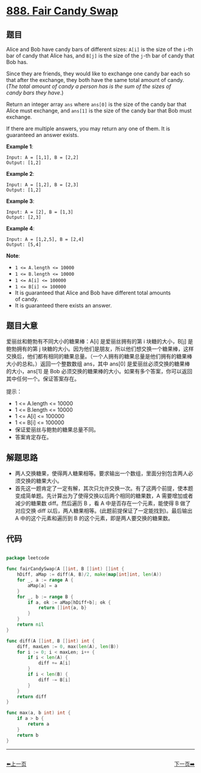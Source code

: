 # [888. Fair Candy Swap](https://leetcode.com/problems/fair-candy-swap/)


## 题目

Alice and Bob have candy bars of different sizes: `A[i]` is the size of the `i`-th bar of candy that Alice has, and `B[j]` is the size of the `j`-th bar of candy that Bob has.

Since they are friends, they would like to exchange one candy bar each so that after the exchange, they both have the same total amount of candy. (*The total amount of candy a person has is the sum of the sizes of candy bars they have*.)

Return an integer array `ans` where `ans[0]` is the size of the candy bar that Alice must exchange, and `ans[1]` is the size of the candy bar that Bob must exchange.

If there are multiple answers, you may return any one of them. It is guaranteed an answer exists.

**Example 1**:

```
Input: A = [1,1], B = [2,2]
Output: [1,2]
```

**Example 2**:

```
Input: A = [1,2], B = [2,3]
Output: [1,2]
```

**Example 3**:

```
Input: A = [2], B = [1,3]
Output: [2,3]
```

**Example 4**:

```
Input: A = [1,2,5], B = [2,4]
Output: [5,4]
```

**Note**:

- `1 <= A.length <= 10000`
- `1 <= B.length <= 10000`
- `1 <= A[i] <= 100000`
- `1 <= B[i] <= 100000`
- It is guaranteed that Alice and Bob have different total amounts of candy.
- It is guaranteed there exists an answer.


## 题目大意

爱丽丝和鲍勃有不同大小的糖果棒：A[i] 是爱丽丝拥有的第 i 块糖的大小，B[j] 是鲍勃拥有的第 j 块糖的大小。因为他们是朋友，所以他们想交换一个糖果棒，这样交换后，他们都有相同的糖果总量。（一个人拥有的糖果总量是他们拥有的糖果棒大小的总和。）返回一个整数数组 ans，其中 ans[0] 是爱丽丝必须交换的糖果棒的大小，ans[1] 是 Bob 必须交换的糖果棒的大小。如果有多个答案，你可以返回其中任何一个。保证答案存在。

提示：

- 1 <= A.length <= 10000
- 1 <= B.length <= 10000
- 1 <= A[i] <= 100000
- 1 <= B[i] <= 100000
- 保证爱丽丝与鲍勃的糖果总量不同。
- 答案肯定存在。


## 解题思路

- 两人交换糖果，使得两人糖果相等。要求输出一个数组，里面分别包含两人必须交换的糖果大小。
- 首先这一题肯定了一定有解，其次只允许交换一次。有了这两个前提，使本题变成简单题。先计算出为了使得交换以后两个相同的糖果数，A 需要增加或者减少的糖果数 diff。然后遍历 B ，看 A 中是否存在一个元素，能使得 B 做了对应交换 diff 以后，两人糖果相等。(此题前提保证了一定能找到)。最后输出 A 中的这个元素和遍历到 B 的这个元素，即是两人要交换的糖果数。

## 代码

```go

package leetcode

func fairCandySwap(A []int, B []int) []int {
	hDiff, aMap := diff(A, B)/2, make(map[int]int, len(A))
	for _, a := range A {
		aMap[a] = a
	}
	for _, b := range B {
		if a, ok := aMap[hDiff+b]; ok {
			return []int{a, b}
		}
	}
	return nil
}

func diff(A []int, B []int) int {
	diff, maxLen := 0, max(len(A), len(B))
	for i := 0; i < maxLen; i++ {
		if i < len(A) {
			diff += A[i]
		}
		if i < len(B) {
			diff -= B[i]
		}
	}
	return diff
}

func max(a, b int) int {
	if a > b {
		return a
	}
	return b
}

```


----------------------------------------------
<div style="display: flex;justify-content: space-between;align-items: center;">
<p><a href="https://books.halfrost.com/leetcode/ChapterFour/0800~0899/0887.Super-Egg-Drop/">⬅️上一页</a></p>
<p><a href="https://books.halfrost.com/leetcode/ChapterFour/0800~0899/0890.Find-and-Replace-Pattern/">下一页➡️</a></p>
</div>

